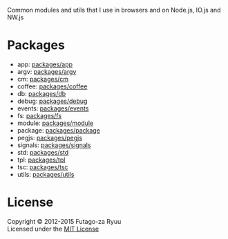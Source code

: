 Common modules and utils that I use in browsers and on Node.js, IO.js and NW.js

Packages
========

  * app: [packages/app](packages/app)<br>
  * argv: [packages/argv](packages/argv)<br>
  * cm: [packages/cm](packages/cm)<br>
  * coffee: [packages/coffee](packages/coffee)<br>
  * db: [packages/db](packages/db)<br>
  * debug: [packages/debug](packages/debug)<br>
  * events: [packages/events](packages/events)<br>
  * fs: [packages/fs](packages/fs)<br>
  * module: [packages/module](packages/module)<br>
  * package: [packages/package](packages/package)<br>
  * pegjs: [packages/pegjs](packages/pegjs)<br>
  * signals: [packages/signals](packages/signals)<br>
  * std: [packages/std](packages/std)<br>
  * tpl: [packages/tpl](packages/tpl)<br>
  * tsc: [packages/tsc](packages/tsc)<br>
  * utils: [packages/utils](packages/utils)<br>

License
=======
Copyright © 2012-2015 Futago-za Ryuu<br>
Licensed under the [MIT License](http://opensource.org/licenses/MIT)